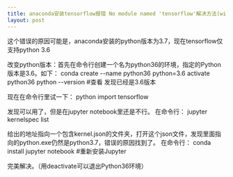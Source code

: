 ```yaml
---
title: anaconda安装tensorflow报错 No module named 'tensorflow'解决方法(windows)
layout: post
---
```

这个错误的原因可能是，anaconda安装的python版本为3.7，现在tensorflow仅支持python 3.6
 
改变python版本：首先在命令行创建一个名为python36的环境，指定的Python版本是3.6。如下：
    conda create --name python36 python=3.6
    activate python36
    python --version #查看 发现已经是3.6版本
    
现在在命令行里试一下：
    python
    import tensorflow
    
发现可以用了，但是在jupyter notebook里还是不行。
在命令行：
    jupyter kernelspec list
    
给出的地址指向一个包含kernel.json的文件夹，打开这个json文件，发现里面指向的python.exe仍然是python3.7，错误的原因找到了。
在命令行：
    conda install jupyter notebook #重新安装Jupyter
    
完美解决。（用deactivate可以退出Python36环境）